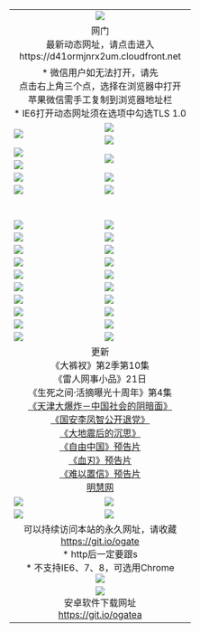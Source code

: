 ﻿<table>
  <tr></tr>
  <tr><td colspan=2 align=center><img src="https://cloud.githubusercontent.com/assets/11880933/13434984/f430fae2-e012-11e5-814f-c2df1e82b247.jpg" /></td></tr>
  <tr><td colspan=2 align=center>网门<br>最新动态网址，请点击进入
<br>https://d41ormjnrx2um.cloudfront.net
    </td>
  </tr>
  <tr>
    <td colspan=2 align=center>* 微信用户如无法打开，请先<br>点击右上角三个点，选择在浏览器中打开<br>苹果微信需手工复制到浏览器地址栏
    <br>* IE6打开动态网址须在选项中勾选TLS 1.0</td>
  </tr>
  <tr>
    <td rowspan=2><a href="https://d41ormjnrx2um.cloudfront.net/ogUP.aspx?name=11DKC.mp4&list=11DKC" target="_blank"><img src="https://d41ormjnrx2um.cloudfront.net/Up/11DKC1.jpg" /></a></td> 
    <td><div><a href="https://d41ormjnrx2um.cloudfront.net/ogUP.aspx?name=LRWS.mp4&list=LRWS" target="_blank"><img src="https://d41ormjnrx2um.cloudfront.net/Up/LRWS.jpg" /></a></td>
   </tr>
  <tr>
    <td><a href="https://d41ormjnrx2um.cloudfront.net/ogNiceVedio.aspx" target="_blank"><img src="https://d41ormjnrx2um.cloudfront.net/Up/11TGKDY.jpg" /></a></td>
  </tr>
  <tr>
    <td><a href="https://d41ormjnrx2um.cloudfront.net/ogUP.aspx?name=JQR.mp4&count=2" target="_blank"><img src="https://d41ormjnrx2um.cloudfront.net/Up/JQR.jpg" /></a></td>   
    <td rowspan=2><a href="https://d41ormjnrx2um.cloudfront.net/ogUP.aspx?name=JP.mp4&count=9" target="_blank"><img src="https://d41ormjnrx2um.cloudfront.net/Up/JP.jpg" /></td>
  </tr>
  <tr>
    <td><a href="https://d41ormjnrx2um.cloudfront.net/ogUP.aspx?name=WH.mp4" target="_blank"><img src="https://d41ormjnrx2um.cloudfront.net/Up/WH.jpg" /></a></td>
  </tr>
  <tr>
    <td><a href="https://d41ormjnrx2um.cloudfront.net/ogUP.aspx?name=SSZJ.mp4&list=SSZJ" target="_blank"><img src="https://d41ormjnrx2um.cloudfront.net/Up/SSZJ.jpg" /></a></td>
    <td><a href="https://d41ormjnrx2um.cloudfront.net/ogUP.aspx?name=1XQK.mp4&count=13" target="_blank"><img src="https://d41ormjnrx2um.cloudfront.net/Up/1XQK.jpg" /></a</td>
  </tr>
  <tr>
    <td><a href="https://d41ormjnrx2um.cloudfront.net/ogUP.aspx?name=ZY.mp4&count=2015|16" target="_blank"><img src="https://d41ormjnrx2um.cloudfront.net/Up/ZY.jpg" /></a</td>
    <td><a href="https://d41ormjnrx2um.cloudfront.net/ogUP.aspx?name=XTFY.mp4&count=B|2,A|24" target="_blank"><img src="https://d41ormjnrx2um.cloudfront.net/Up/XTFY.jpg" /></a></td>
  </tr>
  <tr height="40">
  </tr>
  <tr>
    <td><a href="https://d41ormjnrx2um.cloudfront.net/ogUP.aspx?name=4SQQ.mp4&list=4SQQ" target="_blank"><img src="https://d41ormjnrx2um.cloudfront.net/Up/4SQQ0.jpg"/></a></td>
    <td><a href="https://d41ormjnrx2um.cloudfront.net/ogUP.aspx?name=4SHQ.mp4&list=4SHQ" target="_blank"><img src="https://d41ormjnrx2um.cloudfront.net/Up/4SHQ0.jpg"/></a></td>
  </tr>
  <tr>
    <td><a href="https://d41ormjnrx2um.cloudfront.net/ogUP.aspx?name=4SZG.mp4&list=4SZG" target="_blank"><img src="https://d41ormjnrx2um.cloudfront.net/Up/4SZG0.jpg"/></a></td>
    <td><a href="https://d41ormjnrx2um.cloudfront.net/ogUP.aspx?name=4SDJ.mp4&list=4SDJ" target="_blank"><img src="https://d41ormjnrx2um.cloudfront.net/Up/4SDJ0.jpg"/></a></td>
  </tr>
  <tr>
    <td><a href="https://d41ormjnrx2um.cloudfront.net/ogUP.aspx?name=4SGX.mp4&list=4SGX" target="_blank"><img src="https://d41ormjnrx2um.cloudfront.net/Up/4SGX0.jpg"/></a></td>
    <td><a href="https://d41ormjnrx2um.cloudfront.net/ogUP.aspx?name=4SHD.mp4&list=4SHD" target="_blank"><img src="https://d41ormjnrx2um.cloudfront.net/Up/4SHD0.jpg"/></a></td>
  </tr>
  <tr>
    <td><a href="https://d41ormjnrx2um.cloudfront.net/ogUP.aspx?name=4CTX.mp4&list=4CTX" target="_blank"><img src="https://d41ormjnrx2um.cloudfront.net/Up/4CTX0.jpg"/></a></td>
    <td><a href="https://d41ormjnrx2um.cloudfront.net/ogUP.aspx?name=4CWZ.mp4&list=4CWZ" target="_blank"><img src="https://d41ormjnrx2um.cloudfront.net/Up/4CWZ0.jpg"/></a></td>
  </tr>
  <tr>
    <td><a href="https://d41ormjnrx2um.cloudfront.net/onUP.aspx?name=https://d1qhweuvr3wm0g.cloudfront.net/" target="_blank"><img src="https://d41ormjnrx2um.cloudfront.net/Up/0DTW.jpg"/></a></td>
    <td><a href="https://d41ormjnrx2um.cloudfront.net/onUP.aspx?name=https://d240ns8up8earz.cloudfront.net/acenter/" target="_blank"><img src="https://d41ormjnrx2um.cloudfront.net/Up/0TDW.jpg" /></a></td>
  </tr>
  <tr>
    <td><a href="https://d41ormjnrx2um.cloudfront.net/onUP.aspx?name=https://d4508d6vomz2p.cloudfront.net/gb/nsc413.htm" target="_blank"><img src="https://d41ormjnrx2um.cloudfront.net/Up/0DJY.jpg" /></a></td>
    <td><a href="https://d41ormjnrx2um.cloudfront.net/onUP.aspx?name=https://d3bxwq7vzudb5l.cloudfront.net/xtr/gb/prog204.html" target="_blank"><img src="https://d41ormjnrx2um.cloudfront.net/Up/0XTR.jpg" /></a></td>
  </tr>
  <tr>
    <td><a href="https://d41ormjnrx2um.cloudfront.net/onUP.aspx?name=https://d3aj00iefsmfgc.cloudfront.net/" target="_blank"><img src="https://d41ormjnrx2um.cloudfront.net/Up/0MHW.jpg" /></a></td>
    <td><a href="https://d41ormjnrx2um.cloudfront.net/onUP.aspx?name=https://d1sbg9daat0zu5.cloudfront.net/" target="_blank"><img src="https://d41ormjnrx2um.cloudfront.net/Up/0ZJW.jpg" /></a></td>
  </tr>
  <tr>
    <td><a href="https://d41ormjnrx2um.cloudfront.net/ogUP.aspx?name=0FG.zip" target="_blank"><img src="https://d41ormjnrx2um.cloudfront.net/Up/0FG.jpg" /></a></td>
    <td><a href="https://d41ormjnrx2um.cloudfront.net/ogUP.aspx?name=0FGA.apk" target="_blank"><img src="https://d41ormjnrx2um.cloudfront.net/Up/0FGA.jpg" /></a></td>
  </tr>
  <tr>
    <td><a href="https://d41ormjnrx2um.cloudfront.net/ogUP.aspx?name=0U.zip" target="_blank"><img src="https://d41ormjnrx2um.cloudfront.net/Up/0U.jpg" /></a></td>
    <td><a href="https://d41ormjnrx2um.cloudfront.net/ogUP.aspx?name=0UA.apk" target="_blank"><img src="https://d41ormjnrx2um.cloudfront.net/Up/0UA.jpg" /></a></td>
  </tr>
  <tr>
    <td><a href="https://d41ormjnrx2um.cloudfront.net/ogUP.aspx?name=0iPPOTV.zip" target="_blank"><img src="https://d41ormjnrx2um.cloudfront.net/Up/0iPPOTV.jpg" /></a></td>
    <td><a href="https://d41ormjnrx2um.cloudfront.net/ogUP.aspx?name=0iNTD.apk" target="_blank"><img src="https://d41ormjnrx2um.cloudfront.net/Up/0iNTD.jpg" /></a></td>
  </tr>
  <tr>
    <td colspan=2 align=center>更新<br>
      《大裤衩》第2季第10集<br>
      《雷人网事小品》21日<br>
      《生死之间·活摘曝光十周年》第4集</a><br>
      <a href="https://d41ormjnrx2um.cloudfront.net/ogUP.aspx?name=4TJDBZ.mp4" target="_blank">《天津大爆炸－中国社会的阴暗面》</a><br>
      <a href="https://d41ormjnrx2um.cloudfront.net/ogUP.aspx?name=4LFZ.mp4" target="_blank">《国安李凤智公开退党》</a><br>
      <a href="https://d41ormjnrx2um.cloudfront.net/ogUP.aspx?name=4DDZHDCS.mp4" target="_blank">《大地震后的沉思》</a><br>
      <a href="https://d41ormjnrx2um.cloudfront.net/ogUP.aspx?name=11ZYZG0.mp4" target="_blank">《自由中国》预告片</a><br>
      <a href="https://d41ormjnrx2um.cloudfront.net/ogUP.aspx?name=11XR.mp4" target="_blank">《血刃》预告片</a><br>
      <a href="https://d41ormjnrx2um.cloudfront.net/ogUP.aspx?name=11NYZX.mp4&count=2" target="_blank">《难以置信》预告片</a><br>
      <a href="https://d41ormjnrx2um.cloudfront.net/onUP.aspx?name=https://www.minghui.org/" target="_blank">明慧网</a></td>
    </td>
  </tr>
  <tr>
    <td><a href="https://d41ormjnrx2um.cloudfront.net/ogNice.aspx" target="_blank"><img src="https://cloud.githubusercontent.com/assets/11880933/13720378/f84bb392-e841-11e5-8739-815049dd6ff8.jpg" /></a></td>
    <td><a href="https://d41ormjnrx2um.cloudfront.net/onCO.aspx?ob=600%E4%BA%8B%E7%89%A9&op=%E5%A2%9E%E5%88%A0%E6%94%B9&args=WH1~%23%E7%B1%BB%E5%9E%8B6%E6%96%B0%E9%97%BB%7c%23%E7%B1%BB%E5%9E%8B6%E8%AF%84%E8%AE%BA&mode=" target="_blank"><img src="https://cloud.githubusercontent.com/assets/11880933/13720380/04d76a16-e842-11e5-8833-e627daa88802.jpg" /></a></td> 
  </tr>
  <tr>
    <td><a href="https://d41ormjnrx2um.cloudfront.net/ogDY.aspx" target="_blank"><img src="https://cloud.githubusercontent.com/assets/11880933/13720384/11817090-e842-11e5-9571-7dc2f1af9f42.jpg" /></a></td>
    <td><a href="https://d41ormjnrx2um.cloudfront.net/ogST.aspx" target="_blank"><img src="https://cloud.githubusercontent.com/assets/11880933/13720385/1467ea3c-e842-11e5-86df-c96c9a556aaf.jpg" /></a></td> 
  </tr>
  <!--tr>
    <td colspan=2 align=center>
      <微信可扫描以下临时二维码<br/>https://bit.ly/1mBQHW8<br/><a href="https://d41ormjnrx2um.cloudfront.net/Up/0WMGDL3.png" target="_blank"><img src="https://d41ormjnrx2um.cloudfront.net/Up/0WMGD3.png"/></a>
  </tr-->
  <tr>
    <td colspan=2 align=center>可以持续访问本站的永久网址，请收藏<br/><a href="https://git.io/ogate" target="_blank">https://git.io/ogate</a><br/>* http后一定要跟s<br/>* 不支持IE6、7、8，可选用Chrome<br/><a href="https://d41ormjnrx2um.cloudfront.net/Up/0WMGDL2.png" target="_blank"><img src="https://d41ormjnrx2um.cloudfront.net/Up/0WMGD2.png"/></a></td>
  </tr>
  <tr>
    <td colspan=2 align=center><a href="https://d41ormjnrx2um.cloudfront.net/ogUP.aspx?name=0oGate.apk" target="_blank"><img src="https://cloud.githubusercontent.com/assets/11880933/13720399/75e143ee-e842-11e5-9f0a-1421f423c80f.jpg" /></a><br>安卓软件下载网址<br><a href="https://git.io/ogatea">https://git.io/ogatea</a></td>
  </tr>
  <!--tr>
    <td colspan=2 align=center>可能失效的动态网址
    </td>
  </tr-->
</table>
